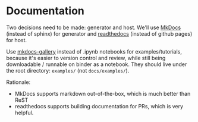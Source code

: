 # Documentation

Two decisions need to be made: generator and host. We'll use [MkDocs](https://www.mkdocs.org/) (instead of sphinx) for generator and [readthedocs](https://readthedocs.org/) (instead of github pages) for host.

Use [mkdocs-gallery](https://smarie.github.io/mkdocs-gallery/generated/tutorials/plot_parse/#download_links) instead of .ipynb notebooks for examples/tutorials, because it's easier to version control and review, while still being downloadable / runnable on binder as a notebook. They should live under the root directory: `examples/` (not `docs/examples/`).

Rationale:
- MkDocs supports markdown out-of-the-box, which is much better than ReST
- readthedocs supports building documentation for PRs, which is very helpful.

